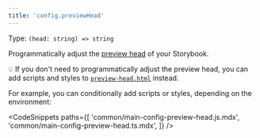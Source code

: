 ```yaml
---
title: 'config.previewHead'
---
```


Type: `(head: string) => string`

Programmatically adjust the [preview head](../configure/story-rendering.md#adding-to-head) of your Storybook.

<div class="aside">

💡 If you don't need to programmatically adjust the preview head, you can add scripts and styles to [`preview-head.html`](../configure/story-rendering.md#adding-to-head) instead.

</div>

For example, you can conditionally add scripts or styles, depending on the environment:

<!-- prettier-ignore-start -->

<CodeSnippets
  paths={[
    'common/main-config-preview-head.js.mdx',
    'common/main-config-preview-head.ts.mdx',
  ]}
/>

<!-- prettier-ignore-end -->
